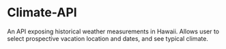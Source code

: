 # Climate-API
An API exposing historical weather measurements in Hawaii. Allows user to select prospective vacation location and dates, and see typical climate.
